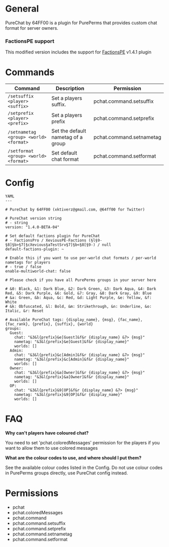 # General

PureChat by 64FF00 is a plugin for PurePerms that provides custom chat format for server owners.

### FactionsPE support
This modified version includes the support for [FactionsPE](https://github.com/BlockHorizons/FactionsPE) v1.4.1 plugin

# Commands

Command | Description | Permission
--- | --- | ---
`/setsuffix <player> <suffix>` | Set a players suffix. | pchat.command.setsuffix
`/setprefix <player> <prefix>` | Set a players prefix | pchat.command.setprefix
`/setnametag <group> <world> <format>` | Set the default nametag of a group | pchat.command.setnametag
`/setformat <group> <world> <format>` | Set default chat format | pchat.command.setformat

# Config

```
YAML
---

# PureChat by 64FF00 (xktiverz@gmail.com, @64ff00 for Twitter)

# PureChat version string
# - string
version: "1.4.0-BETA-04"

# Set default factions plugin for PureChat
# - FactionsPro / XeviousPE-Factions (§l§9-§8]§b>§7[§cXevious§aTestSrv§7]§b<§8[§9-) / null
default-factions-plugin: ~

# Enable this if you want to use per-world chat formats / per-world nametags for players
# - true / false
enable-multiworld-chat: false

# Please check if you have all PurePerms groups in your server here

# &0: Black, &1: Dark Blue, &2: Dark Green, &3: Dark Aqua, &4: Dark Red, &5: Dark Purple, &6: Gold, &7: Gray, &8: Dark Gray, &9: Blue
# &a: Green, &b: Aqua, &c: Red, &d: Light Purple, &e: Yellow, &f: White
# &k: Obfuscated, &l: Bold, &m: Strikethrough, &n: Underline, &o: Italic, &r: Reset

# Available PureChat tags: {display_name}, {msg}, {fac_name}, {fac_rank}, {prefix}, {suffix}, {world}
groups:
  Guest:
    chat: "&3&l{prefix}&e[Guest]&f&r {display_name} &7> {msg}"
    nametag: "&3&l{prefix}&e[Guest]&f&r {display_name}"
    worlds: []
  Admin:
    chat: "&3&l{prefix}&c[Admin]&f&r {display_name} &7> {msg}"
    nametag: "&3&l{prefix}&c[Admin]&f&r {display_name}"
    worlds: []
  Owner:
    chat: "&3&l{prefix}&a[Owner]&f&r {display_name} &7> {msg}"
    nametag: "&3&l{prefix}&a[Owner]&f&r {display_name}"
    worlds: []
  OP:
    chat: "&3&l{prefix}&9[OP]&f&r {display_name} &7> {msg}"
    nametag: "&3&l{prefix}&9[OP]&f&r {display_name}"
    worlds: []
```
# FAQ

**Why can't players have coloured chat?**

You need to set 'pchat.coloredMessages' permission for the players if you want to allow them to use colored messages

**What are the colour codes to use, and where should I put them?**

See the available colour codes listed in the Config. Do not use colour codes in PurePerms groups directly, use PureChat config instead.

# Permissions

 - pchat
 - pchat.coloredMessages
 - pchat.command
 - pchat.command.setsuffix
 - pchat.command.setprefix
 - pchat.command.setnametag
 - pchat.command.setformat